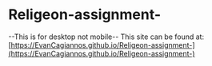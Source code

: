 # Religeon-assignment-
--This is for desktop not mobile--
This site can be found at: [https://EvanCagiannos.github.io/Religeon-assignment-](https://EvanCagiannos.github.io/Religeon-assignment-)
